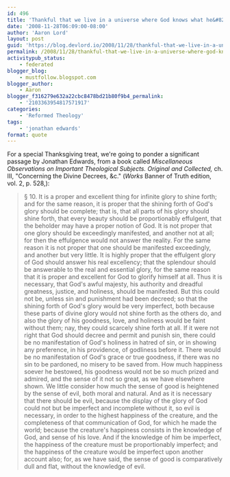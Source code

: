 ```yaml
---
id: 496
title: 'Thankful that we live in a universe where God knows what he&#8217;s doing'
date: '2008-11-28T06:09:00-08:00'
author: 'Aaron Lord'
layout: post
guid: 'https://blog.devlord.io/2008/11/28/thankful-that-we-live-in-a-universe-where-god-knows-what-hes-doing/'
permalink: /2008/11/28/thankful-that-we-live-in-a-universe-where-god-knows-what-hes-doing/
activitypub_status:
    - federated
blogger_blog:
    - mustfollow.blogspot.com
blogger_author:
    - Aaron
blogger_f316279e632a22cbc8478bd21b80f9b4_permalink:
    - '2103363954817571917'
categories:
    - 'Reformed Theology'
tags:
    - 'jonathan edwards'
format: quote
---
```


For a special Thanksgiving treat, we're going to ponder a significant passage by Jonathan Edwards, from a book called <span style="font-style:italic;">Miscellaneous Observations on Important Theological Subjects. Original and Collected, </span>ch. III, "Concerning the Divine Decrees, &amp;c." (<span style="font-style:italic;">Works</span> Banner of Truth edition, vol. 2, p. 528,):
<blockquote>§ 10. It is a proper and excellent thing for infinite glory to shine forth; and for the same reason, it is proper that the shining forth of God's glory should be complete; that is, that all parts of his glory should shine forth, that every beauty should be proportionably effulgent, that the beholder may have a proper notion of God. It is not proper that one glory should be exceedingly manifested, and another not at all; for then the effulgence would not answer the reality. For the same reason it is not proper that one should be manifested exceedingly, and another but very little. It is highly proper that the effulgent glory of God should answer his real excellency; that the splendour should be answerable to the real and essential glory, for the same reason that it is proper and excellent for God to glorify himself at all. Thus it is necessary, that God's awful majesty, his authority and dreadful greatness, justice, and holiness, should be manifested. But this could not be, unless sin and punishment had been decreed; so that the shining forth of God's glory would be very imperfect, both because these parts of divine glory would not shine forth as the others do, and also the glory of his goodness, love, and holiness would be faint without them; nay, they could scarcely shine forth at all. If it were not right that God should decree and permit and punish sin, there could be no manifestation of God's holiness in hatred of sin, or in showing any preference, in his providence, of godliness before it. There would be no manifestation of God's grace or true goodness, if there was no sin to be pardoned, no misery to be saved from. How much happiness soever he bestowed, his goodness would not be so much prized and admired, and the sense of it not so great, as we have elsewhere shown. We little consider how much the sense of good is heightened by the sense of evil, both moral and natural. And as it is necessary that there should be evil, because the display of the glory of God could not but be imperfect and incomplete without it, so evil is necessary, in order to the highest happiness of the creature, and the completeness of that communication of God, for which he made the world; because the creature's happiness consists in the knowledge of God, and sense of his love. And if the knowledge of him be imperfect, the happiness of the creature must be proportionably imperfect; and the happiness of the creature would be imperfect upon another account also; for, as we have said, the sense of good is comparatively dull and flat, without the knowledge of evil.</blockquote>
